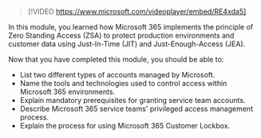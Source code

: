 >[!VIDEO https://www.microsoft.com/videoplayer/embed/RE4xda5]

In this module, you learned how Microsoft 365 implements the principle of Zero Standing Access (ZSA) to protect production environments and customer data using Just-In-Time (JIT) and Just-Enough-Access (JEA).

Now that you have completed this module, you should be able to:

- List two different types of accounts managed by Microsoft.
- Name the tools and technologies used to control access within Microsoft 365 environments.
- Explain mandatory prerequisites for granting service team accounts.
- Describe Microsoft 365 service teams' privileged access management process.
- Explain the process for using Microsoft 365 Customer Lockbox.
